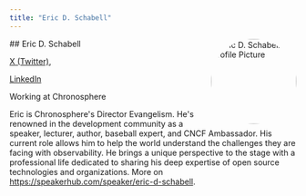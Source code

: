 ```yaml
---
title: "Eric D. Schabell"
---
```



<img src="https://sessionize.com/image/fe2d-400o400o1-s499dQXzgdzwUjF2pcpVM1.png" style="width: 150px; float: right; border-radius: 50%" alt="Eric D. Schabell Profile Picture"/>
## Eric D. Schabell

[X (Twitter)](https://twitter.com/ericschabell), 

[LinkedIn](https://www.linkedin.com/in/ericschabell/)

Working at Chronosphere

Eric is Chronosphere's Director Evangelism. He's renowned in the development community as a speaker, lecturer, author, baseball expert, and CNCF Ambassador. His current role allows him to help the world understand the challenges they are facing with observability. He brings a unique perspective to the stage with a professional life dedicated to sharing his deep expertise of open source technologies and organizations. More on https://speakerhub.com/speaker/eric-d-schabell.
